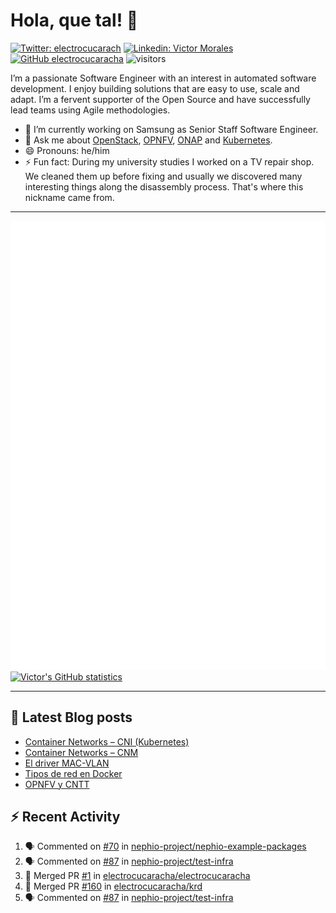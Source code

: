# Hola, que tal! 👋

[![Twitter: electrocucarach](https://img.shields.io/twitter/follow/electrocucarach?style=social)](https://twitter.com/electrocucarach)
[![Linkedin: Victor Morales](https://img.shields.io/badge/-VictorMorales-blue?style=flat-square&logo=Linkedin&logoColor=white&link=https://www.linkedin.com/in/electrocucaracha/)](https://www.linkedin.com/in/electrocucaracha/)
[![GitHub electrocucaracha](https://img.shields.io/github/followers/electrocucaracha?label=follow&style=social)](https://github.com/electrocucaracha)
![visitors](https://visitor-badge.glitch.me/badge?page_id=electrocucaracha.electrocucaracha)

I’m a passionate Software Engineer with an interest in automated
software development. I enjoy building solutions that are easy to use,
scale and adapt. I’m a fervent supporter of the Open Source and have
successfully lead teams using Agile methodologies.

- 🔭 I’m currently working on Samsung as Senior Staff Software
Engineer.
- 💬 Ask me about [OpenStack](https://www.openstack.org/),
[OPNFV](https://www.opnfv.org/), [ONAP](https://www.onap.org/) and
[Kubernetes](https://kubernetes.io/).
- 😄 Pronouns: he/him
- ⚡ Fun fact: During my university studies I worked on a TV repair
shop. We cleaned them up before fixing and usually we discovered many
interesting things along the disassembly process. That's where this
nickname came from.

---

![Metrics](https://github.com/electrocucaracha/electrocucaracha/blob/master/github-metrics.svg)
[![Victor's GitHub statistics](https://github-readme-stats.vercel.app/api?username=electrocucaracha)](https://github.com/anuraghazra/github-readme-stats#github-stats-card)

---

## 📘 Latest Blog posts

<!-- BLOG-POST-LIST:START -->
- [Container Networks – CNI &lpar;Kubernetes&rpar;](https://electrocucaracha.com/2021/07/05/container-networks-cni/)
- [Container Networks – CNM](https://electrocucaracha.com/2020/08/28/container-network-model/)
- [El driver MAC-VLAN](https://electrocucaracha.com/2020/07/01/el-driver-mac-vlan/)
- [Tipos de red en Docker](https://electrocucaracha.com/2020/06/13/tipos-de-red-en-docker/)
- [OPNFV y CNTT](https://electrocucaracha.com/2020/05/29/opnfv-y-cntt/)
<!-- BLOG-POST-LIST:END -->

## :zap: Recent Activity

<!--START_SECTION:activity-->
1. 🗣 Commented on [#70](https://github.com/nephio-project/nephio-example-packages/pull/70#issuecomment-1636576352) in [nephio-project/nephio-example-packages](https://github.com/nephio-project/nephio-example-packages)
2. 🗣 Commented on [#87](https://github.com/nephio-project/test-infra/pull/87#issuecomment-1636185306) in [nephio-project/test-infra](https://github.com/nephio-project/test-infra)
3. 🎉 Merged PR [#1](https://github.com/electrocucaracha/electrocucaracha/pull/1) in [electrocucaracha/electrocucaracha](https://github.com/electrocucaracha/electrocucaracha)
4. 🎉 Merged PR [#160](https://github.com/electrocucaracha/krd/pull/160) in [electrocucaracha/krd](https://github.com/electrocucaracha/krd)
5. 🗣 Commented on [#87](https://github.com/nephio-project/test-infra/pull/87#issuecomment-1635167195) in [nephio-project/test-infra](https://github.com/nephio-project/test-infra)
<!--END_SECTION:activity-->
